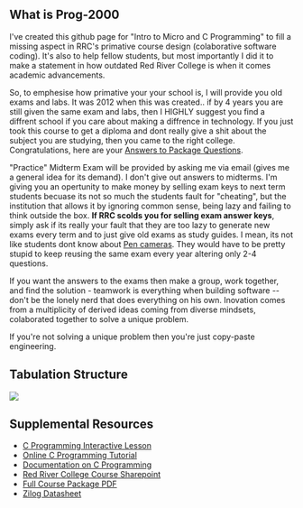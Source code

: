What is Prog-2000
-----------------
I've created this github page for "Intro to Micro and C Programming" to fill a missing aspect in RRC's primative course design (colaborative software coding). It's also to help fellow students, but most importantly I did it to make a statement in how outdated Red River College is when it comes academic advancements. 

So, to emphesise how primative your your school is, I will provide you old exams and labs. It was 2012 when this was created.. if by 4 years you are still given the same exam and labs, then I HIGHLY suggest you find a diffrent school if you care about making a diffrence in technology. If you just took this course to get a diploma and dont really give a shit about the subject you are studying, then you came to the right college. Congratulations, here are your <a href="https://github.com/glennlopez/Prog-2000/wiki">Answers to Package Questions</a>. 

"Practice" Midterm Exam will be provided by asking me via email (gives me a general idea for its demand). I don't give out answers to midterms. I'm giving you an opertunity to make money by selling exam keys to next term students becuase its not so much the students fault for "cheating", but the institution that allows it by ignoring common sense, being lazy and failing to think outside the box. <b>If RRC scolds you for selling exam answer keys</b>, simply ask if its really your fault that they are too lazy to generate new exams every term and to just give old exams as study guides. I mean, its not like students dont know about <a href="http://www.ebay.ca/itm/8GB-1280-960-Pen-Camera-Mini-Hidden-DVR-Surveillance-Video-Cam-Camcorder-USB-/351446172891?hash=item51d3d304db:g:bVYAAOSwZjJU9npK">Pen cameras</a>. They would have to be pretty stupid to keep reusing the same exam every year altering only 2-4 questions.

If you want the answers to the exams then make a group, work together, and find the solution - teamwork is everything when building software -- don't be the lonely nerd that does everything on his own. Inovation comes from a multiplicity of derived ideas coming from diverse mindsets, colaborated together to solve a unique problem. 

If you're not solving a unique problem then you're just copy-paste engineering. 


Tabulation Structure
--------------------

<img src="http://i.stack.imgur.com/ji9pn.gif" />

Supplemental Resources
-----------------------------------------------------------

<ul>
	<li><a href="https://zybooks.zyante.com/#/zybook/UTEdXSpring2015/chapter/2/section/1">C Programming Interactive Lesson</a></li>
<li><a href="http://www.learn-c.org/">Online C Programming Tutorial</a></li>
<li><a href="http://www.programiz.com/c-programming/">Documentation on C Programming</a></li>
<li><a href="http://connect.rrc.ca/DEEAM/ELEEF/PROG-2000/default.aspx">Red River College Course Sharepoint</a>
<li><a href="https://www.evernote.com/shard/s4/sh/8fddf4dd-de95-44fa-878f-631e9197d602/6ce49f210a5c494d03052d8ea1c1ccc2">Full Course Package PDF</a></li>
<li><a href="https://www.evernote.com/shard/s4/sh/92c6cad3-1a53-4063-93a9-0a05540914e2/cda1e8bdac6acc616adfbadeb99ace19">Zilog Datasheet</a></li>
<!-- <li>https://www.evernote.com/shard/s4/sh/a7460129-04ed-407b-a0b2-accb499fbed6/6537fe2125bfb18b8af7443a6c86db5b</li> -->
</ul>
